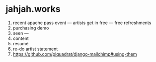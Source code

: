 # jahjah.works
1. recent  apache pass event — artists get in free — free refreshments
2. purchasing demo
3. seen —
4. content 
5. resumé
6. re-do artist statement
7. https://github.com/piquadrat/django-mailchimp#using-them